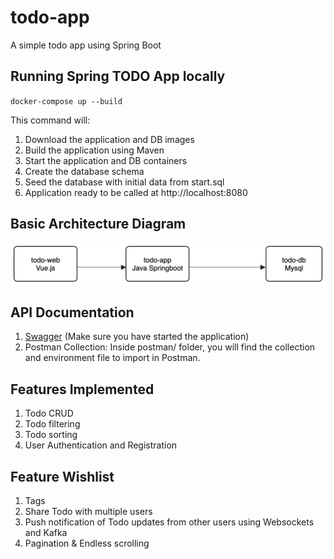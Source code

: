 # todo-app

A simple todo app using Spring Boot

## Running Spring TODO App locally
`docker-compose up --build`

This command will:
1. Download the application and DB images
2. Build the application using Maven
3. Start the application and DB containers
4. Create the database schema
5. Seed the database with initial data from start.sql
6. Application ready to be called at http://localhost:8080
## Basic Architecture Diagram
![img.png](basic_diagram.png)

## API Documentation
1. [Swagger](http://localhost:8080/swagger-ui.html) (Make sure you have started the application)
2. Postman Collection: Inside postman/ folder, you will find the collection and environment file to import in Postman.

## Features Implemented
1. Todo CRUD
2. Todo filtering
3. Todo sorting
4. User Authentication and Registration

## Feature Wishlist
1. Tags
2. Share Todo with multiple users
3. Push notification of Todo updates from other users using Websockets and Kafka
4. Pagination & Endless scrolling
